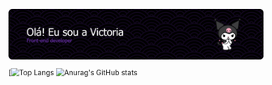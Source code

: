 ![Header](./apresentação.png)

[![Top Langs](https://github-readme-stats.vercel.app/api/top-langs/?username=vllyxw&theme=midnight-purple&layout=donut) ![Anurag's GitHub stats](https://github-readme-stats.vercel.app/api?username=vllyxw&theme=midnight-purple&show_icons=true)   
